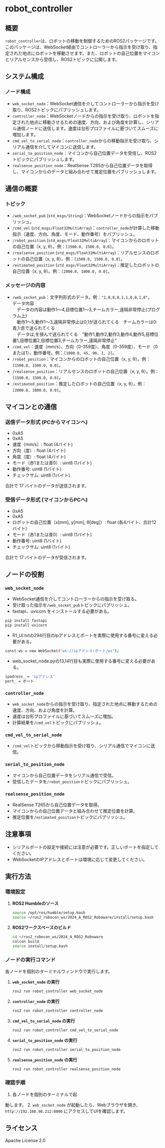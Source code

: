 # robot_controller

## 概要
`robot_controller`は、ロボットの移動を制御するためのROS2パッケージです。このパッケージは、WebSocket経由でコントローラーから指示を受け取り、指定された地点にロボットを移動させます。また、ロボットの自己位置をマイコンとリアルセンスから受信し、ROS2トピックに公開します。

## システム構成
### ノード構成
- `web_socket_node`：WebSocket通信を介してコントローラーから指示を受け取り、ROS2トピックにパブリッシュします。
- `controller_node`：WebSocketノードからの指示を受け取り、ロボットを指定された地点に移動させるための速度、方向、および角度を計算し、シリアル通信ノードに送信します。速度は台形プロファイルに基づいてスムーズに増加します。
- `cmd_vel_to_serial_node`：`controller_node`からの移動指示を受け取り、シリアル通信を介してマイコンに送信します。
- `serial_to_position_node`：マイコンから自己位置データを受信し、ROS2トピックにパブリッシュします。
- `realsense_position_node`：RealSense T265から自己位置データを取得し、マイコンからのデータと組み合わせて推定位置をパブリッシュします。

## 通信の概要
### トピック
- `/web_socket_pub` (`std_msgs/String`)：WebSocketノードからの指示をパブリッシュ。
- `/cmd_vel` (`std_msgs/Float32MultiArray`)：`controller_node`が計算した移動指示（速度、方向、角度、モード、動作番号）をパブリッシュ。
- `/robot_position` (`std_msgs/Float32MultiArray`)：マイコンからのロボットの自己位置（x, y, θ）。例：`[1500.0, 1500.0, 0.0]`。
- `/realsense_position` (`std_msgs/Float32MultiArray`)：リアルセンスのロボットの自己位置（x, y, θ）。例：`[1500.0, 1500.0, 0.0]`。
- `/estimated_position` (`std_msgs/Float32MultiArray`)：推定したロボットの自己位置（x, y, θ）。例：`[2000.0, 1800.0, 0.0]`。

### メッセージの内容
- `/web_socket_pub`：文字列形式のデータ。例：`"1,0,0,0,1,1,0,0,1,0"`。  
  データ内容  
　データの内容は動作1～4,目標位置1～3,チームカラー,遠隔非常停止(プログラム上)  
　動作1～5,動作1～3,遠隔非常停止は0,1が送られてくる　チームカラーは0:青,1:赤で送られてくる  
　データは,を挟んで送られてくる　"動作1,動作2,動作3,動作4,動作5,目標位置1,目標位置2,目標位置3,チームカラー,遠隔非常停止"  
- `/cmd_vel`：速度（mm/s）、方向（0-359度）、角度（0-359度）、モード（0または1）、動作番号。例：`[1000.0, 45, 90, 1, 2]`。
- `/robot_position`：マイコンからのロボットの自己位置（x, y, θ）。例：`[1500.0, 1500.0, 0.0]`。
- `/realsense_position`：リアルセンスのロボットの自己位置（x, y, θ）。例：`[1500.0, 1500.0, 0.0]`。
- `/estimated_position`：推定したロボットの自己位置（x, y, θ）。例：`[2000.0, 1800.0, 0.0]`。

## マイコンとの通信
### 送信データ形式 (PCからマイコンへ)
- 0xA5
- 0xA5
- 速度（mm/s）: float (4バイト)
- 方向（度）: float (4バイト)
- 角度（度）: float (4バイト)
- モード（赤1または青0）: uint8 (1バイト)
- 動作番号: uint8 (1バイト)
- チェックサム: uint8 (1バイト)

合計で 17 バイトのデータが送信されます。

### 受信データ形式 (マイコンからPCへ)
- 0xA5
- 0xA5
- ロボットの自己位置（x[mm], y[mm], θ[deg]）: float (各4バイト、合計12バイト)
- モード（赤1または青0）: uint8 (1バイト)
- 動作番号: uint8 (1バイト)
- チェックサム: uint8 (1バイト)

合計で 17 バイトのデータが受信されます。

## ノードの役割
### `web_socket_node`
- WebSocket通信を介してコントローラーからの指示を受け取る。
- 受け取った指示を`/web_socket_pub`トピックにパブリッシュ。
- fastapi、uvicorn をインストールする必要がある。
```bash
pip install fastapi
pip install uvicorn
```
- R1_UI.txtの294行目のipアドレスとポートを実際に使用する番号に変える必要がある。
```bash
const ws = new WebSocket("ws://ipアドレス:ポート/ws");
```
- web_socket_node.pyの13,14行目も実際に使用する番号に変える必要がある。
```bash
ipadress_ = 'ipアドレス'
port_ = ポート
```

### `controller_node`
- `web_socket_node`からの指示を受け取り、指定された地点に移動するための速度、方向、および角度を計算。
- 速度は台形プロファイルに基づいてスムーズに増加。
- 計算結果を`/cmd_vel`トピックにパブリッシュ。

### `cmd_vel_to_serial_node`
- `/cmd_vel`トピックから移動指示を受け取り、シリアル通信でマイコンに送信。

### `serial_to_position_node`
- マイコンから自己位置データをシリアル通信で受信。
- 受信したデータを`/robot_position`トピックにパブリッシュ。

### `realsense_position_node`
- RealSense T265から自己位置データを取得。
- マイコンからの自己位置データと組み合わせて推定位置を計算。
- 推定位置を`/estimated_position`トピックにパブリッシュ。

## 注意事項
- シリアルポートの設定や接続には注意が必要です。正しいポートを指定してください。
- WebSocketのIPアドレスとポートは環境に応じて変更してください。

## 実行方法
### 環境設定

1. **ROS2 Humbleのソース**
    ```bash
    source /opt/ros/humble/setup.bash
    source ~/ros2_robocon_ws/2024_A_ROS2_Roboware/install/setup.bash
    ```

2. **ROS2ワークスペースのビルド**
    ```bash
    cd ~/ros2_robocon_ws/2024_A_ROS2_Roboware
    colcon build
    source install/setup.bash
    ```

### ノードの実行コマンド

各ノードを個別のターミナルウィンドウで実行します。

1. **`web_socket_node` の実行**
    ```bash
    ros2 run robot_controller web_socket_node
    ```

2. **`controller_node` の実行**
    ```bash
    ros2 run robot_controller controller_node
    ```

3. **`cmd_vel_to_serial_node` の実行**
    ```bash
    ros2 run robot_controller cmd_vel_to_serial_node
    ```

4. **`serial_to_position_node` の実行**
    ```bash
    ros2 run robot_controller serial_to_position_node
    ```

5. **`realsense_position_node` の実行**
    ```bash
    ros2 run robot_controller realsense_position_node
    ```

### 確認手順
1. 各ノードを個別のターミナルで起



動します。
2. `web_socket_node` が起動したら、Webブラウザを開き、`http://192.168.98.212:8000` にアクセスしてUIを確認します。


## ライセンス
Apache License 2.0